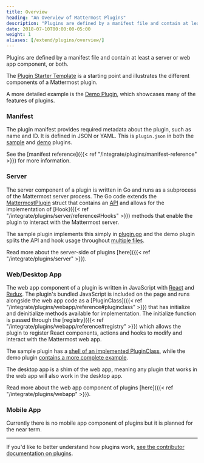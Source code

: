 ```yaml
---
title: Overview
heading: "An Overview of Mattermost Plugins"
description: "Plugins are defined by a manifest file and contain at least a server or web app component, or both. Learn more in our overview of plugins."
date: 2018-07-10T00:00:00-05:00
weight: 1
aliases: [/extend/plugins/overview/]
---
```


Plugins are defined by a manifest file and contain at least a server or web app component, or both.

The [Plugin Starter Template](https://github.com/mattermost/mattermost-plugin-starter-template) is a starting point and illustrates the different components of a Mattermost plugin.

A more detailed example is the [Demo Plugin](https://github.com/mattermost/mattermost-plugin-demo), which showcases many of the features of plugins.

### Manifest
The plugin manifest provides required metadata about the plugin, such as name and ID. It is defined in JSON or YAML. This is `plugin.json` in both the [sample](https://github.com/mattermost/mattermost-plugin-starter-template/blob/master/plugin.json) and [demo](https://github.com/mattermost/mattermost-plugin-demo/blob/master/plugin.json) plugins.

See the [manifest reference]({{< ref "/integrate/plugins/manifest-reference" >}}) for more information.

### Server
The server component of a plugin is written in Go and runs as a subprocess of the Mattermost server process. The Go code extends the [MattermostPlugin](https://godoc.org/github.com/mattermost/mattermost-server/v6/plugin#MattermostPlugin) struct that contains an [API](/integrate/plugins/server/reference/#API) and allows for the implementation of [Hook]({{< ref "/integrate/plugins/server/reference#Hooks" >}}) methods that enable the plugin to interact with the Mattermost server.

The sample plugin implements this simply in [plugin.go](https://github.com/mattermost/mattermost-plugin-starter-template/blob/master/server/plugin.go) and the demo plugin splits the API and hook usage throughout [multiple files](https://github.com/mattermost/mattermost-plugin-demo/tree/master/server).

Read more about the server-side of plugins [here]({{< ref "/integrate/plugins/server" >}}).

### Web/Desktop App
The web app component of a plugin is written in JavaScript with [React](https://reactjs.org) and [Redux](https://redux.js.org/). The plugin's bundled JavaScript is included on the page and runs alongside the web app code as a [PluginClass]({{< ref "/integrate/plugins/webapp/reference#pluginclass" >}}) that has initialize and deinitialize methods available for implementation. The initialize function is passed through the [registry]({{< ref "/integrate/plugins/webapp/reference#registry" >}}) which allows the plugin to register React components, actions and hooks to modify and interact with the Mattermost web app.

The sample plugin has a [shell of an implemented PluginClass](https://github.com/mattermost/mattermost-plugin-starter-template/blob/master/webapp/src/index.js), while the demo plugin [contains a more complete example](https://github.com/mattermost/mattermost-plugin-demo/blob/master/webapp/src/plugin.jsx).

The desktop app is a shim of the web app, meaning any plugin that works in the web app will also work in the desktop app.

Read more about the web app component of plugins [here]({{< ref "/integrate/plugins/webapp" >}}).

### Mobile App
Currently there is no mobile app component of plugins but it is planned for the near term.


----

If you'd like to better understand how plugins work, [see the contributor documentation on plugins](/contribute/server/plugins/).
